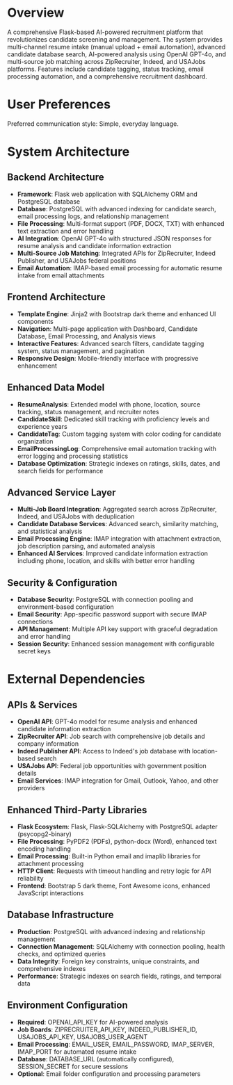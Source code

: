 # Overview

A comprehensive Flask-based AI-powered recruitment platform that revolutionizes candidate screening and management. The system provides multi-channel resume intake (manual upload + email automation), advanced candidate database search, AI-powered analysis using OpenAI GPT-4o, and multi-source job matching across ZipRecruiter, Indeed, and USAJobs platforms. Features include candidate tagging, status tracking, email processing automation, and a comprehensive recruitment dashboard.

# User Preferences

Preferred communication style: Simple, everyday language.

# System Architecture

## Backend Architecture
- **Framework**: Flask web application with SQLAlchemy ORM and PostgreSQL database
- **Database**: PostgreSQL with advanced indexing for candidate search, email processing logs, and relationship management
- **File Processing**: Multi-format support (PDF, DOCX, TXT) with enhanced text extraction and error handling
- **AI Integration**: OpenAI GPT-4o with structured JSON responses for resume analysis and candidate information extraction
- **Multi-Source Job Matching**: Integrated APIs for ZipRecruiter, Indeed Publisher, and USAJobs federal positions
- **Email Automation**: IMAP-based email processing for automatic resume intake from email attachments

## Frontend Architecture
- **Template Engine**: Jinja2 with Bootstrap dark theme and enhanced UI components
- **Navigation**: Multi-page application with Dashboard, Candidate Database, Email Processing, and Analysis views
- **Interactive Features**: Advanced search filters, candidate tagging system, status management, and pagination
- **Responsive Design**: Mobile-friendly interface with progressive enhancement

## Enhanced Data Model
- **ResumeAnalysis**: Extended model with phone, location, source tracking, status management, and recruiter notes
- **CandidateSkill**: Dedicated skill tracking with proficiency levels and experience years
- **CandidateTag**: Custom tagging system with color coding for candidate organization  
- **EmailProcessingLog**: Comprehensive email automation tracking with error logging and processing statistics
- **Database Optimization**: Strategic indexes on ratings, skills, dates, and search fields for performance

## Advanced Service Layer
- **Multi-Job Board Integration**: Aggregated search across ZipRecruiter, Indeed, and USAJobs with deduplication
- **Candidate Database Services**: Advanced search, similarity matching, and statistical analysis
- **Email Processing Engine**: IMAP integration with attachment extraction, job description parsing, and automated analysis
- **Enhanced AI Services**: Improved candidate information extraction including phone, location, and skills with better error handling

## Security & Configuration
- **Database Security**: PostgreSQL with connection pooling and environment-based configuration
- **Email Security**: App-specific password support with secure IMAP connections
- **API Management**: Multiple API key support with graceful degradation and error handling
- **Session Security**: Enhanced session management with configurable secret keys

# External Dependencies

## APIs & Services
- **OpenAI API**: GPT-4o model for resume analysis and enhanced candidate information extraction
- **ZipRecruiter API**: Job search with comprehensive job details and company information
- **Indeed Publisher API**: Access to Indeed's job database with location-based search
- **USAJobs API**: Federal job opportunities with government position details
- **Email Services**: IMAP integration for Gmail, Outlook, Yahoo, and other providers

## Enhanced Third-Party Libraries  
- **Flask Ecosystem**: Flask, Flask-SQLAlchemy with PostgreSQL adapter (psycopg2-binary)
- **File Processing**: PyPDF2 (PDFs), python-docx (Word), enhanced text encoding handling
- **Email Processing**: Built-in Python email and imaplib libraries for attachment processing
- **HTTP Client**: Requests with timeout handling and retry logic for API reliability
- **Frontend**: Bootstrap 5 dark theme, Font Awesome icons, enhanced JavaScript interactions

## Database Infrastructure
- **Production**: PostgreSQL with advanced indexing and relationship management
- **Connection Management**: SQLAlchemy with connection pooling, health checks, and optimized queries
- **Data Integrity**: Foreign key constraints, unique constraints, and comprehensive indexes
- **Performance**: Strategic indexes on search fields, ratings, and temporal data

## Environment Configuration
- **Required**: OPENAI_API_KEY for AI-powered analysis
- **Job Boards**: ZIPRECRUITER_API_KEY, INDEED_PUBLISHER_ID, USAJOBS_API_KEY, USAJOBS_USER_AGENT
- **Email Processing**: EMAIL_USER, EMAIL_PASSWORD, IMAP_SERVER, IMAP_PORT for automated resume intake
- **Database**: DATABASE_URL (automatically configured), SESSION_SECRET for secure sessions
- **Optional**: Email folder configuration and processing parameters